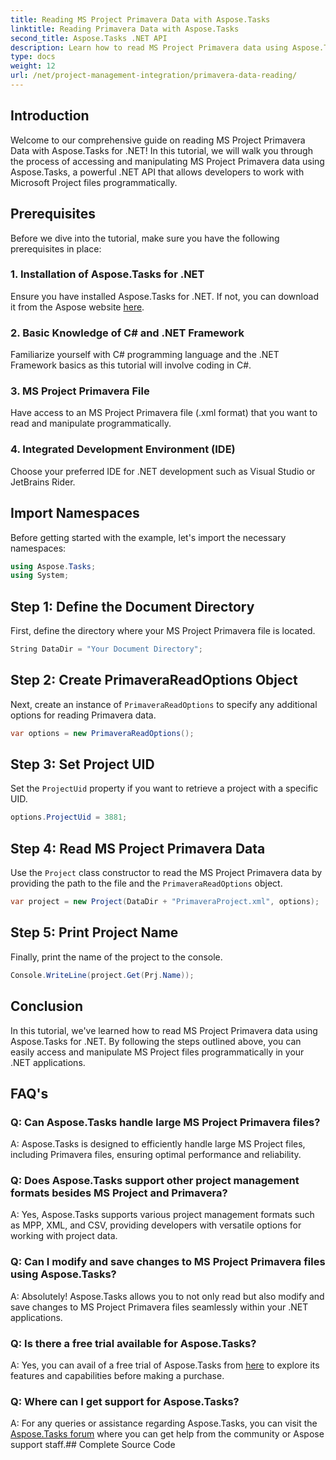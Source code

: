 ```yaml
---
title: Reading MS Project Primavera Data with Aspose.Tasks
linktitle: Reading Primavera Data with Aspose.Tasks
second_title: Aspose.Tasks .NET API
description: Learn how to read MS Project Primavera data using Aspose.Tasks for .NET. Step-by-step guide with code examples.
type: docs
weight: 12
url: /net/project-management-integration/primavera-data-reading/
---
```

## Introduction
Welcome to our comprehensive guide on reading MS Project Primavera Data with Aspose.Tasks for .NET! In this tutorial, we will walk you through the process of accessing and manipulating MS Project Primavera data using Aspose.Tasks, a powerful .NET API that allows developers to work with Microsoft Project files programmatically.
## Prerequisites
Before we dive into the tutorial, make sure you have the following prerequisites in place:
### 1. Installation of Aspose.Tasks for .NET
Ensure you have installed Aspose.Tasks for .NET. If not, you can download it from the Aspose website [here](https://releases.aspose.com/tasks/net/).
### 2. Basic Knowledge of C# and .NET Framework
Familiarize yourself with C# programming language and the .NET Framework basics as this tutorial will involve coding in C#.
### 3. MS Project Primavera File
Have access to an MS Project Primavera file (.xml format) that you want to read and manipulate programmatically.
### 4. Integrated Development Environment (IDE)
Choose your preferred IDE for .NET development such as Visual Studio or JetBrains Rider.

## Import Namespaces
Before getting started with the example, let's import the necessary namespaces:
```csharp
using Aspose.Tasks;
using System;

```

## Step 1: Define the Document Directory
First, define the directory where your MS Project Primavera file is located.
```csharp
String DataDir = "Your Document Directory";
```
## Step 2: Create PrimaveraReadOptions Object
Next, create an instance of `PrimaveraReadOptions` to specify any additional options for reading Primavera data.
```csharp
var options = new PrimaveraReadOptions();
```
## Step 3: Set Project UID
Set the `ProjectUid` property if you want to retrieve a project with a specific UID.
```csharp
options.ProjectUid = 3881;
```
## Step 4: Read MS Project Primavera Data
Use the `Project` class constructor to read the MS Project Primavera data by providing the path to the file and the `PrimaveraReadOptions` object.
```csharp
var project = new Project(DataDir + "PrimaveraProject.xml", options);
```
## Step 5: Print Project Name
Finally, print the name of the project to the console.
```csharp
Console.WriteLine(project.Get(Prj.Name));
```

## Conclusion
In this tutorial, we've learned how to read MS Project Primavera data using Aspose.Tasks for .NET. By following the steps outlined above, you can easily access and manipulate MS Project files programmatically in your .NET applications.
## FAQ's
### Q: Can Aspose.Tasks handle large MS Project Primavera files?
A: Aspose.Tasks is designed to efficiently handle large MS Project files, including Primavera files, ensuring optimal performance and reliability.
### Q: Does Aspose.Tasks support other project management formats besides MS Project and Primavera?
A: Yes, Aspose.Tasks supports various project management formats such as MPP, XML, and CSV, providing developers with versatile options for working with project data.
### Q: Can I modify and save changes to MS Project Primavera files using Aspose.Tasks?
A: Absolutely! Aspose.Tasks allows you to not only read but also modify and save changes to MS Project Primavera files seamlessly within your .NET applications.
### Q: Is there a free trial available for Aspose.Tasks?
A: Yes, you can avail of a free trial of Aspose.Tasks from [here](https://releases.aspose.com/) to explore its features and capabilities before making a purchase.
### Q: Where can I get support for Aspose.Tasks?
A: For any queries or assistance regarding Aspose.Tasks, you can visit the [Aspose.Tasks forum](https://forum.aspose.com/c/tasks/15) where you can get help from the community or Aspose support staff.## Complete Source Code
